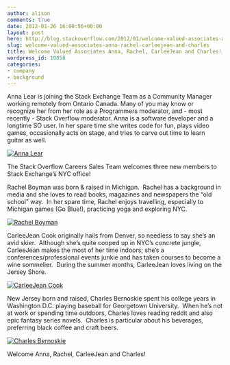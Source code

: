 ```yaml
---
author: alison
comments: true
date: 2012-01-26 16:00:56+00:00
layout: post
hero: http://blog.stackoverflow.com/2012/01/welcome-valued-associates-anna-rachel-carleejean-and-charles/bio-anna-lear/
slug: welcome-valued-associates-anna-rachel-carleejean-and-charles
title: Welcome Valued Associates Anna, Rachel, CarleeJean and Charles!
wordpress_id: 10858
categories:
- company
- background
---
```


Anna Lear is joining the Stack Exchange Team as a Community Manager working remotely from Ontario Canada. Many of you may know or recognize her from her role as a Programmers moderator, and - most recently - Stack Overflow moderator. Anna is a software developer and a longtime SO user. In her spare time she writes code for fun, plays video games, occasionally acts on stage, and tries to carve out time to learn guitar as well.




[![Anna Lear](http://blog.stackoverflow.com/wp-content/uploads/bio-anna-lear.jpg)](http://blog.stackoverflow.com/2012/01/welcome-valued-associates-anna-rachel-carleejean-and-charles/bio-anna-lear/)






The Stack Overflow Careers Sales Team welcomes three new members to Stack Exchange’s NYC office!

Rachel Boyman was born & raised in Michigan.  Rachel has a background in media and she loves to read books, magazines and newspapers the “old school” way.  In her spare time, Rachel enjoys travelling, especially to Michigan games (Go Blue!), practicing yoga and exploring NYC.

[![Rachel Boyman](http://blog.stackoverflow.com/wp-content/uploads/rachel11.jpg)](http://blog.stackoverflow.com/2012/01/welcome-valued-associates-anna-rachel-carleejean-and-charles/olympus-digital-camera-2/)

CarleeJean Cook originally hails from Denver, so needless to say she’s an avid skier.  Although she’s quite cooped up in NYC’s concrete jungle, CarleeJean makes the most of her time indoors; she’s a conferences/professional events junkie and has taken courses to become a wine sommelier.  During the summer months, CarleeJean loves living on the Jersey Shore.

[![CarleeJean Cook](http://blog.stackoverflow.com/wp-content/uploads/carlee2.jpg)](http://blog.stackoverflow.com/2012/01/welcome-valued-associates-anna-rachel-carleejean-and-charles/carlee2/)

New Jersey born and raised, Charles Bernoskie spent his college years in Washington D.C. playing baseball for Georgetown University.  When he’s not at work or spending time outdoors, Charles loves reading reddit and also epic fantasy series novels.  Charles is particular about his beverages, preferring black coffee and craft beers.

[![Charles Bernoskie](http://blog.stackoverflow.com/wp-content/uploads/charles1.jpg)](http://blog.stackoverflow.com/2012/01/welcome-valued-associates-anna-rachel-carleejean-and-charles/charles1/)

Welcome Anna, Rachel, CarleeJean and Charles!


